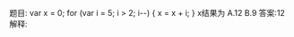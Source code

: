 题目:
    var x = 0;
    for (var i = 5; i > 2; i--)
    {
        x = x + i;
    }
x结果为
A.12
B.9
答案:12
解释:
